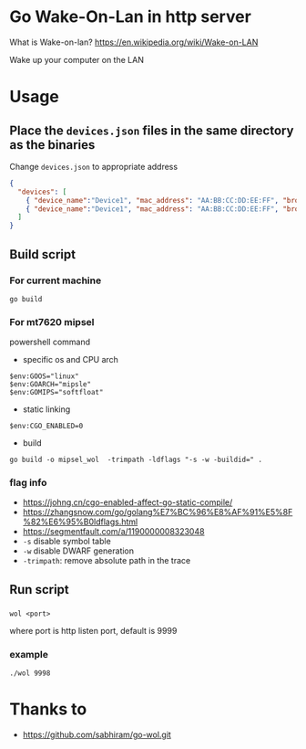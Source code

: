 # Go Wake-On-Lan in http server
What is Wake-on-lan? 
https://en.wikipedia.org/wiki/Wake-on-LAN

Wake up your computer on the LAN

# Usage
## Place the `devices.json` files in the same directory as the binaries
Change `devices.json` to appropriate address
```json
{
  "devices": [
    { "device_name":"Device1", "mac_address": "AA:BB:CC:DD:EE:FF", "broad_cast_ip": "192.168.1.255" },
    { "device_name":"Device1", "mac_address": "AA:BB:CC:DD:EE:FF", "broad_cast_ip": "192.168.1.255" }
  ]
}
```
## Build script
### For current machine
```
go build
```
### For mt7620 mipsel 
 powershell command
- specific os and CPU arch 

```shell script
$env:GOOS="linux"
$env:GOARCH="mipsle"
$env:GOMIPS="softfloat"
```

- static linking
```shell script
$env:CGO_ENABLED=0
```
- build
```
go build -o mipsel_wol  -trimpath -ldflags "-s -w -buildid=" .
```

### flag info 
- https://johng.cn/cgo-enabled-affect-go-static-compile/
- https://zhangsnow.com/go/golang%E7%BC%96%E8%AF%91%E5%8F%82%E6%95%B0ldflags.html
- https://segmentfault.com/a/1190000008323048
- `-s` disable symbol table 
- `-w` disable DWARF generation 
- `-trimpath`: remove absolute path in the trace





## Run script
### 
```
wol <port>
```
where port is http listen port, default is 9999

### example
```shell script
./wol 9998
```


# Thanks to
- https://github.com/sabhiram/go-wol.git
